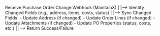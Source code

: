 Receive Purchase Order Change Webhook (MaintainX) | |--> Identify Changed Fields (e.g., address, items, costs, status) | |--> Sync Changed Fields: - Update Address (if changed) - Update Order Lines (if changed) - Update Attachments (if changed) - Update PO Properties (status, costs, etc.) | |--> Return Success/Failure
